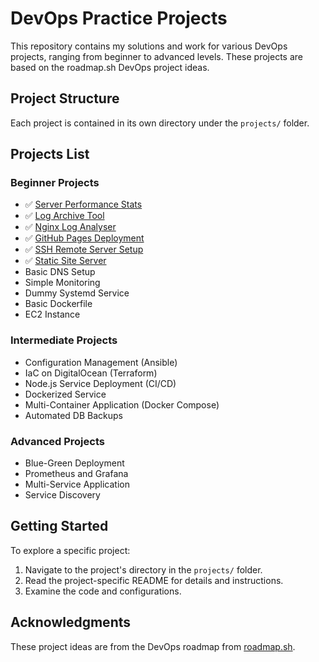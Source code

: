 # DevOps Practice Projects

This repository contains my solutions and work for various DevOps projects, ranging from beginner to advanced levels. These projects are based on the roadmap.sh DevOps project ideas.

## Project Structure
Each project is contained in its own directory under the `projects/` folder.

## Projects List

### Beginner Projects
- ✅ [Server Performance Stats](https://roadmap.sh/projects/server-stats)
- ✅ [Log Archive Tool](https://roadmap.sh/projects/log-archive-tool)
- ✅ [Nginx Log Analyser](https://roadmap.sh/projects/nginx-log-analyser)
- ✅ [GitHub Pages Deployment](https://roadmap.sh/projects/github-actions-deployment-workflow)
- ✅ [SSH Remote Server Setup](https://roadmap.sh/projects/ssh-remote-server-setup)
- ✅ [Static Site Server](https://github.com/aidantiu/devops-practice)
- Basic DNS Setup
- Simple Monitoring
- Dummy Systemd Service
- Basic Dockerfile
- EC2 Instance

### Intermediate Projects
- Configuration Management (Ansible)
- IaC on DigitalOcean (Terraform)
- Node.js Service Deployment (CI/CD)
- Dockerized Service
- Multi-Container Application (Docker Compose)
- Automated DB Backups

### Advanced Projects
- Blue-Green Deployment
- Prometheus and Grafana
- Multi-Service Application
- Service Discovery

## Getting Started

To explore a specific project:
1. Navigate to the project's directory in the `projects/` folder.
2. Read the project-specific README for details and instructions.
3. Examine the code and configurations.

## Acknowledgments
These project ideas are from the DevOps roadmap from [roadmap.sh](https://roadmap.sh/devops).



